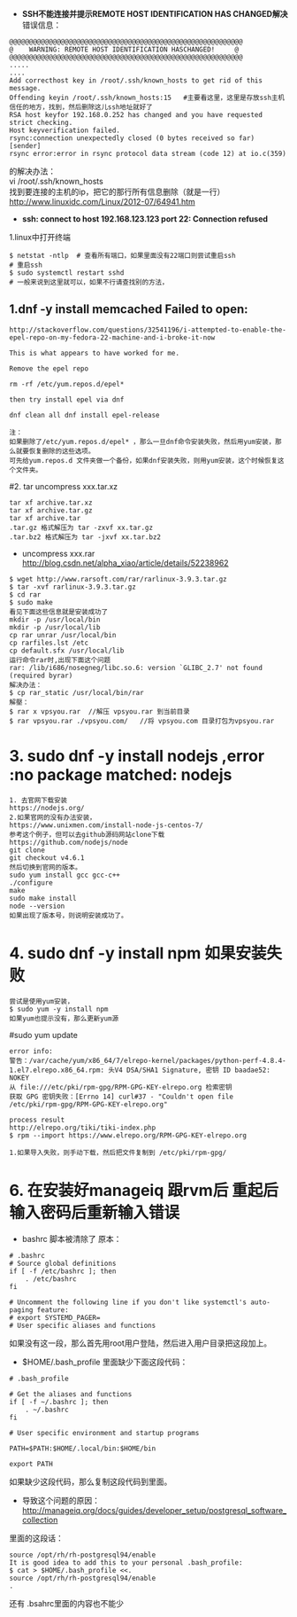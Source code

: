 * **SSH不能连接并提示REMOTE HOST IDENTIFICATION HAS CHANGED解决**     
错误信息：     
```
@@@@@@@@@@@@@@@@@@@@@@@@@@@@@@@@@@@@@@@@@@@@@@@@@@@@@@@@@@@
@    WARNING: REMOTE HOST IDENTIFICATION HASCHANGED!     @
@@@@@@@@@@@@@@@@@@@@@@@@@@@@@@@@@@@@@@@@@@@@@@@@@@@@@@@@@@@
.....
....
Add correcthost key in /root/.ssh/known_hosts to get rid of this message.
Offending keyin /root/.ssh/known_hosts:15   #主要看这里，这里是存放ssh主机信任的地方，找到，然后删除这儿ssh地址就好了
RSA host keyfor 192.168.0.252 has changed and you have requested strict checking.
Host keyverification failed.
rsync:connection unexpectedly closed (0 bytes received so far) [sender]
rsync error:error in rsync protocol data stream (code 12) at io.c(359)
```   

的解决办法：    
vi /root/.ssh/known_hosts     
找到要连接的主机的ip，把它的那行所有信息删除（就是一行）     
http://www.linuxidc.com/Linux/2012-07/64941.htm      

* **ssh: connect to host 192.168.123.123 port 22: Connection refused**

1.linux中打开终端    
```
$ netstat -ntlp  # 查看所有端口，如果里面没有22端口则尝试重启ssh
# 重启ssh
$ sudo systemctl restart sshd
# 一般来说到这里就可以，如果不行请查找别的方法，
```


## 1.dnf -y install memcached Failed to open:
```
http://stackoverflow.com/questions/32541196/i-attempted-to-enable-the-epel-repo-on-my-fedora-22-machine-and-i-broke-it-now

This is what appears to have worked for me.

Remove the epel repo

rm -rf /etc/yum.repos.d/epel*

then try install epel via dnf

dnf clean all dnf install epel-release

注：
如果删除了/etc/yum.repos.d/epel* ，那么一旦dnf命令安装失败，然后用yum安装，那么就要恢复删除的这些选项。
可先给yum.repos.d 文件夹做一个备份，如果dnf安装失败，则用yum安装，这个时候恢复这个文件夹。
```
#2. tar uncompress xxx.tar.xz
```
tar xf archive.tar.xz
tar xf archive.tar.gz
tar xf archive.tar
.tar.gz 格式解压为 tar -zxvf xx.tar.gz
.tar.bz2 格式解压为 tar -jxvf xx.tar.bz2

```
* uncompress xxx.rar
http://blog.csdn.net/alpha_xiao/article/details/52238962
```
$ wget http://www.rarsoft.com/rar/rarlinux-3.9.3.tar.gz  
$ tar -xvf rarlinux-3.9.3.tar.gz  
$ cd rar  
$ sudo make
看见下面这些信息就是安装成功了
mkdir -p /usr/local/bin
mkdir -p /usr/local/lib
cp rar unrar /usr/local/bin
cp rarfiles.lst /etc
cp default.sfx /usr/local/lib
运行命令rar时,出现下面这个问题
rar: /lib/i686/nosegneg/libc.so.6: version `GLIBC_2.7' not found (required byrar)
解决办法：
$ cp rar_static /usr/local/bin/rar
解壓：
$ rar x vpsyou.rar  //解压 vpsyou.rar 到当前目录
$ rar vpsyou.rar ./vpsyou.com/   //将 vpsyou.com 目录打包为vpsyou.rar
```

# 3. sudo dnf -y install nodejs ,error :no package matched: nodejs
```
1. 去官网下载安装
https://nodejs.org/
2.如果官网的没有办法安装，
https://www.unixmen.com/install-node-js-centos-7/
参考这个例子，但可以去github源码网站clone下载
https://github.com/nodejs/node 
git clone 
git checkout v4.6.1
然后切换到官网的版本。
sudo yum install gcc gcc-c++
./configure
make
sudo make install
node --version
如果出现了版本号，则说明安装成功了。
```
# 4. sudo dnf -y install npm 如果安装失败
```
尝试是使用yum安装，
$ sudo yum -y install npm
如果yum也提示没有，那么更新yum源
```
#sudo yum update
```
error info:
警告：/var/cache/yum/x86_64/7/elrepo-kernel/packages/python-perf-4.8.4-1.el7.elrepo.x86_64.rpm: 头V4 DSA/SHA1 Signature, 密钥 ID baadae52: NOKEY
从 file:///etc/pki/rpm-gpg/RPM-GPG-KEY-elrepo.org 检索密钥
获取 GPG 密钥失败：[Errno 14] curl#37 - "Couldn't open file /etc/pki/rpm-gpg/RPM-GPG-KEY-elrepo.org"

process result
http://elrepo.org/tiki/tiki-index.php
$ rpm --import https://www.elrepo.org/RPM-GPG-KEY-elrepo.org

1.如果导入失败，则手动下载，然后把文件复制到 /etc/pki/rpm-gpg/

```

# 6. 在安装好manageiq 跟rvm后 重起后输入密码后重新输入错误

* bashrc 脚本被清除了
原本：
```
# .bashrc
# Source global definitions
if [ -f /etc/bashrc ]; then
	. /etc/bashrc
fi

# Uncomment the following line if you don't like systemctl's auto-paging feature:
# export SYSTEMD_PAGER=
# User specific aliases and functions
```
如果没有这一段，那么首先用root用户登陆，然后进入用户目录把这段加上。

* $HOME/.bash_profile 里面缺少下面这段代码：
```
# .bash_profile

# Get the aliases and functions
if [ -f ~/.bashrc ]; then
	. ~/.bashrc
fi

# User specific environment and startup programs

PATH=$PATH:$HOME/.local/bin:$HOME/bin

export PATH
```
如果缺少这段代码，那么复制这段代码到里面。

* 导致这个问题的原因：     
http://manageiq.org/docs/guides/developer_setup/postgresql_software_collection

里面的这段话：
```
source /opt/rh/rh-postgresql94/enable
It is good idea to add this to your personal .bash_profile:
$ cat > $HOME/.bash_profile <<.
source /opt/rh/rh-postgresql94/enable
.
```
还有 .bsahrc里面的内容也不能少